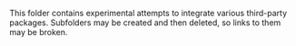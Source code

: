 This folder contains experimental attempts to integrate various third-party packages. Subfolders may be created and then deleted, so links to them may be broken.
